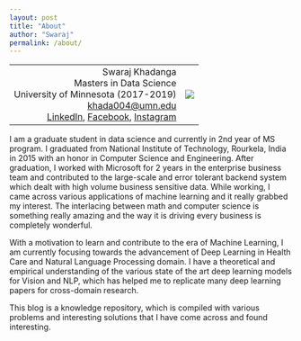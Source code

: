 ```yaml
---
layout: post
title: "About"
author: "Swaraj"
permalink: /about/
---
```

<style>
#dp {
    height: auto; 
    width: auto; 
    max-width: 250px; 
    max-height: 250px;
}
</style>
<table width="100%">
    <td align="right">
        Swaraj Khadanga<br> 
        Masters in Data Science<br> 
        University of Minnesota (2017-2019) <br> 
        <a href="mailto:khada004@umn.edu" target="_top">khada004@umn.edu</a><br>
        <a href="https://www.linkedin.com/in/swaraj-khadanga-7022575a/">LinkedIn</a>,
        <a href="https://www.facebook.com/swarajk7">Facebook</a>,
        <a href="https://www.instagram.com/sonukhadanga/">Instagram</a><br>
    </td>
    <td align="left"><img src="../assets/dp.jpg" id="dp"></td>
</table>

I am a graduate student in data science and currently in 2nd year of MS program. I graduated from National Institute of Technology, Rourkela, India in 2015 with an honor in Computer Science and Engineering. After graduation, I worked with Microsoft for 2 years in the enterprise business team and contributed to the large-scale and error tolerant backend system which dealt with high volume business sensitive data. While working, I came across various applications of machine learning and it really grabbed my interest. The interlacing between math and computer science is something really amazing and the way it is driving every business is completely wonderful.


With a motivation to learn and contribute to the era of Machine Learning, I am currently focusing towards the advancement of Deep Learning in Health Care and Natural Language Processing domain. I have a theoretical and empirical understanding of the various state of the art deep learning models for Vision and NLP, which has helped me to replicate many deep learning papers for cross-domain research.


This blog is a knowledge repository, which is compiled with various problems and interesting solutions that I have come across and found interesting.

